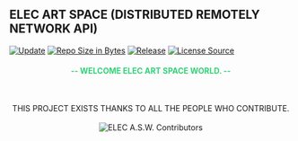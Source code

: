 ## ELEC ART SPACE (DISTRIBUTED REMOTELY NETWORK API)

[![Update](https://img.shields.io/badge/Updat-01/15/2024-darkorchid.svg?style=for-the-badge&logo=tor-browser&colorA=e3ff26&colorB=86fe2d&logoColor=000000&cacheSeconds=3600)]()
[![Repo Size in Bytes](https://img.shields.io/github/repo-size/ccxt/ccxt.svg?style=for-the-badge&logo=adobe-creative-cloud&cacheSeconds=3600&colorA=f9d423&colorB=ff4e50&logoColor=000000)]()
[![Release](https://img.shields.io/github/v/release/obsproject/obs-studio.svg?style=for-the-badge&logo=yamaha-motor-corporation&cacheSeconds=3600&colorA=c7ff00&colorB=3c4aed&logoColor=000000)]()
[![License Source](https://img.shields.io/badge/License%20-GPL%203.0-brightgreen.svg?style=for-the-badge&logo=authy&cacheSeconds=3600&colorA=4481eb&colorB=04befe)]()

<div align="center">
  <!-- <img src="./.github/resource/anon_sys_inc_v4.png" width="85%" alt="ELEC A.S.W." title="ELEC A.S.W."><br><br> -->
  <h4 style="color: #31d278;"> -- WELCOME ELEC ART SPACE WORLD. -- </h4>
  <br>
  <p dir="auto" align="center">
  THIS PROJECT EXISTS THANKS TO ALL THE PEOPLE WHO CONTRIBUTE.<br><br>
  <a><img src="https://opencollective.com/jekyll/contributors.svg?width=890&amp;button=false" alt="ELEC A.S.W. Contributors"></a>
  </p>
</div>